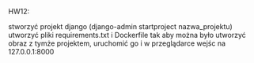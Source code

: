 HW12:

stworzyć projekt django (django-admin startproject nazwa_projektu)
utworzyć pliki requirements.txt i Dockerfile tak aby można było utworzyć obraz z tymże projektem, uruchomić go i w przeglądarce wejśc na 127.0.0.1:8000